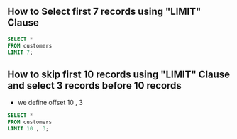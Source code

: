 ## How to Select first 7 records using "LIMIT" Clause

 ```sql
 SELECT * 
 FROM customers 
 LIMIT 7;
 ```
## How to skip first 10 records using "LIMIT" Clause and select 3 records before 10 records

 - we define offset 10 , 3
 
 ```sql
 SELECT *  
 FROM customers 
 LIMIT 10 , 3;
 ```


